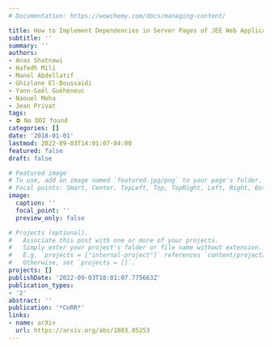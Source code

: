 ```yaml
---
# Documentation: https://wowchemy.com/docs/managing-content/

title: How to Implement Dependencies in Server Pages of JEE Web Applications
subtitle: ''
summary: ''
authors:
- Anas Shatnawi
- Hafedh Mili
- Manel Abdellatif
- Ghizlane El-Boussaidi
- Yann-Gaël Guéhéneuc
- Naouel Moha
- Jean Privat
tags:
- ⛔ No DOI found
categories: []
date: '2018-01-01'
lastmod: 2022-09-03T14:01:07-04:00
featured: false
draft: false

# Featured image
# To use, add an image named `featured.jpg/png` to your page's folder.
# Focal points: Smart, Center, TopLeft, Top, TopRight, Left, Right, BottomLeft, Bottom, BottomRight.
image:
  caption: ''
  focal_point: ''
  preview_only: false

# Projects (optional).
#   Associate this post with one or more of your projects.
#   Simply enter your project's folder or file name without extension.
#   E.g. `projects = ["internal-project"]` references `content/project/deep-learning/index.md`.
#   Otherwise, set `projects = []`.
projects: []
publishDate: '2022-09-03T18:01:07.775663Z'
publication_types:
- '2'
abstract: ''
publication: '*CoRR*'
links:
- name: arXiv
  url: https://arxiv.org/abs/1803.05253
---
```

